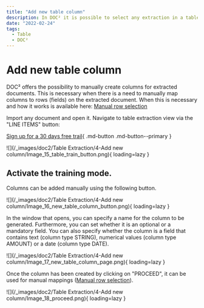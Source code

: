 ```yaml
---
title: "Add new table column"
description: In DOC² it is possible to select any extraction in a table and extract it to a new column
date: "2022-02-24"
tags:
  - Table
  - DOC²
---
```


# Add new table column

DOC² offers the possibility to manually create columns for extracted documents. This is necessary when there is a need to manually map columns to rows (fields) on the extracted document. When this is necessary and how it works is available here: [Manual row selection](/doc2/table/manual-row-selection/)

Import any document and open it. Navigate to table extraction view via the "LINE ITEMS" button:

[Sign up for a 30 days free trail](https://app.polydocs.io){ .md-button .md-button--primary }

![](/_images/doc2/Table Extraction/4-Add new column/Image_15_table_train_button.png){ loading=lazy }

## Activate the training mode.

Columns can be added manually using the following button.

![](/_images/doc2/Table Extraction/4-Add new column/Image_16_new_table_column_button.png){ loading=lazy }

In the window that opens, you can specify a name for the column to be generated. Furthermore, you can set whether it is an optional or a mandatory field. You can also specify whether the column is a field that contains text (column type STRING), numerical values (column type AMOUNT) or a date (column type DATE).

![](/_images/doc2/Table Extraction/4-Add new column/Image_17_new_table_column_page.png){ loading=lazy }

Once the column has been created by clicking on "PROCEED", it can be used for manual mappings ([](/doc2/doc2app/table-train/training-of-table-extraction/manual-row-selection/)[Manual row selection](/doc2/table/manual-row-selection/)).

![](/_images/doc2/Table Extraction/4-Add new column/Image_18_proceed.png){ loading=lazy }
